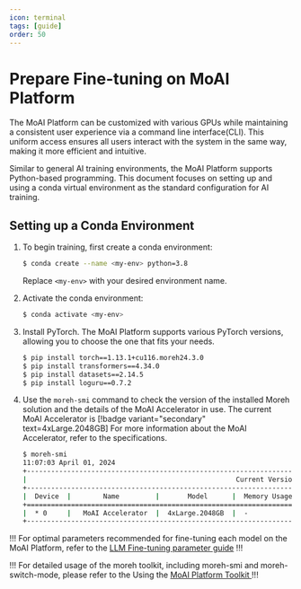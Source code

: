 ```yaml
---
icon: terminal
tags: [guide]
order: 50
---
```


# Prepare Fine-tuning on MoAI Platform

The MoAI Platform can be customized with various GPUs while maintaining a consistent user experience via a command line interface(CLI). This uniform access ensures all users interact with the system in the same way, making it more efficient and intuitive.

Similar to general AI training environments, the MoAI Platform supports Python-based programming. This document focuses on setting up and using a conda virtual environment as the standard configuration for AI training.


## Setting up a Conda Environment

1. To begin training, first create a conda environment:
    
    ```bash
    $ conda create --name <my-env> python=3.8
    ```
    
    Replace `<my-env>` with your desired environment name.
    
2. Activate the conda environment:
    
    ```bash
    $ conda activate <my-env>
    ```
    
3. Install PyTorch. The MoAI Platform supports various PyTorch versions, allowing you to choose the one that fits your needs.
    
    ```bash
    $ pip install torch==1.13.1+cu116.moreh24.3.0
    $ pip install transformers==4.34.0
    $ pip install datasets==2.14.5
    $ pip install loguru==0.7.2
    ```
    
4. Use the `moreh-smi` command to check the version of the installed Moreh solution and the details of the MoAI Accelerator in use. The current MoAI Accelerator is [!badge variant="secondary" text=4xLarge.2048GB] For more information about the MoAI Accelerator, refer to the specifications.
    
    ```bash
    $ moreh-smi
    11:07:03 April 01, 2024
    +-----------------------------------------------------------------------------------------------------+
    |                                                    Current Version: 24.3.0  Latest Version: 24.3.0  |
    +-----------------------------------------------------------------------------------------------------+
    |  Device  |        Name         |       Model      |  Memory Usage  |  Total Memory  |  Utilization  |
    +=====================================================================================================+
    |  * 0     |   MoAI Accelerator  |  4xLarge.2048GB  |  -             |  -             |  -            |
    +-----------------------------------------------------------------------------------------------------+
    ```


!!! 
For optimal parameters recommended for fine-tuning each model on the MoAI Platform, refer to the [LLM Fine-tuning parameter guide](/Supported_Documents/LLM_param_guide.md)
!!!


!!! 
For detailed usage of the moreh toolkit, including moreh-smi and moreh-switch-mode, please refer to the Using the [MoAI Platform Toolkit ](/Supported_Documents/moreh_toolkit.md)
!!!



